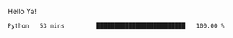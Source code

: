 Hello Ya!

<!--START_SECTION:waka-->

```text
Python   53 mins         █████████████████████████   100.00 %
```

<!--END_SECTION:waka-->
